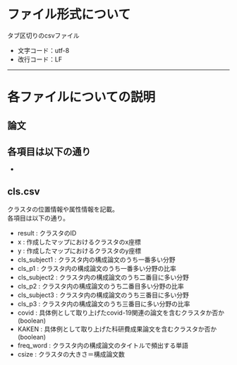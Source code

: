# ファイル形式について  
タブ区切りのcsvファイル  
- 文字コード：utf-8    
- 改行コード：LF  
----
# 各ファイルについての説明  
## 論文
各項目は以下の通り  
- 
- 

## cls.csv
クラスタの位置情報や属性情報を記載。  
各項目は以下の通り。  
- result : クラスタのID  
- x : 作成したマップにおけるクラスタのx座標  
- y : 作成したマップにおけるクラスタのy座標  
- cls_subject1 : クラスタ内の構成論文のうち一番多い分野  
- cls_p1 : クラスタ内の構成論文のうち一番多い分野の比率  
- cls_subject2 : クラスタ内の構成論文のうち二番目に多い分野  
- cls_p2 : クラスタ内の構成論文のうち二番目多い分野の比率  
- cls_subject3 : クラスタ内の構成論文のうち三番目に多い分野  
- cls_p3 : クラスタ内の構成論文のうち三番目に多い分野の比率  
- covid : 具体例として取り上げたcovid-19関連の論文を含むクラスタか否か(boolean)  
- KAKEN : 具体例として取り上げた科研費成果論文を含むクラスタか否か(boolean)  
- freq_word : クラスタ内の構成論文のタイトルで頻出する単語  
- csize : クラスタの大きさ＝構成論文数  
